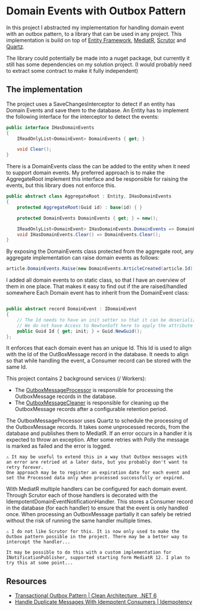 # Domain Events with Outbox Pattern

In this project I abstracted my implementation for handling domain event with an outbox pattern, to a library that can be used in any project.
This implementation is build on top of [Entity Framework](https://docs.microsoft.com/en-us/ef/), [MediatR](https://github.com/jbogard/MediatR), [Scrutor](https://github.com/khellang/Scrutor) and [Quartz](https://www.quartz-scheduler.net/).

The library could potentially be made into a nuget package, but currently it still has some dependencies on my solution project.
(I would probably need to extract some contract to make it fully independent)

## The implementation

The project uses a SaveChangesInterceptor to detect if an entity has Domain Events and save them to the database.
An Entity has to implement the following interface for the interceptor to detect the events:

```csharp
public interface IHasDomainEvents
{
    IReadOnlyList<DomainEvent> DomainEvents { get; }

    void Clear();
}
```

There is a DomainEvents class the can be added to the entity when it need to support domain events.
My preferred approach is to make the AggregateRoot implement this interface and be responsible for raising the events, but this library does not enforce this.

``` csharp
public abstract class AggregateRoot : Entity, IHasDomainEvents
{
    protected AggregateRoot(Guid id) : base(id) { }

    protected DomainEvents DomainEvents { get; } = new();

    IReadOnlyList<DomainEvent> IHasDomainEvents.DomainEvents => DomainEvents.Items;
    void IHasDomainEvents.Clear() => DomainEvents.Clear();
}
```

By exposing the DomainEvents class protected from the aggregate root, any aggregate implementation can raise domain events as follows:

``` csharp
article.DomainEvents.Raise(new DomainEvents.ArticleCreated(article.Id));
```

I added all domain events to on static class, so that I have an overview of them in one place. That makes it easy to find out if the are raised/handled somewhere
Each Domain event has to inherit from the DomainEvent class:

```csharp

public abstract record DomainEvent : IDomainEvent
{
    // The Id needs to have an init setter so that it can be deserialized by the outbox processor
    // We do not have Access to NewtonSoft here to apply the attribute instead.
    public Guid Id { get; init; } = Guid.NewGuid();
};

```

It enforces that each domain event has an unique Id. This Id is used to align with the Id of the OutBoxMessage record in the database.
It needs to align so that while handling the event, a Consumer record can be stored with the same Id.

This project contains 2 background services (/ Workers):

- The [OutboxMessageProcessor](workers/OutboxMessageProcessor.cs) is responsible for processing the OutboxMessage records in the database.
- The [OutboxMessageCleaner](workers/OutboxMessageCleaner.cs) is responsible for cleaning up the OutboxMessage records after a configurable retention period.

The OutboxMessageProcessor uses Quartz to schedule the processing of the OutboxMessage records.
It takes some unprocessed records, from the database and publishes them to MediatR. If an error occurs in a handler it is expected to throw an exception.
After some retries with Polly the message is marked as failed and the error is logged.

``` 
⚠️ It may be useful to extend this in a way that Outbox messages with an error are retried at a later date, but you probably don't want to retry forever.
One approach may be to register an expiration date for each event and set the Processed data only when processed successfully or expired.
```

With MediatR multiple handlers can be configured for each domain event.
Through Scrutor each of those handlers is decorated with the IdempotentDomainEventNotificationHandler.
This stores a Consumer record in the database (for each handler) to ensure that the event is only handled once.
When processing an OutboxMessage partially it can safely be retried without the risk of running the same handler multiple times.

```
⚠️ I do not like Scrutor for this. It is now only used to make the Outbox pattern possible in the project. There may be a better way to intercept the handler...

It may be possible to do this with a custom implementation for INotificationPublisher, supported starting form MediatR 12. I plan to try this at some point...
```

## Resources

- [Transactional Outbox Pattern | Clean Architecture, .NET 6](https://youtu.be/XALvnX7MPeo)
- [Handle Duplicate Messages With Idempotent Consumers | Idempotency](https://youtu.be/mGeEtokcjVQ)
